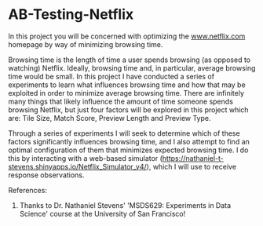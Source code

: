 # AB-Testing-Netflix
In this project you will be concerned with optimizing the www.netflix.com homepage by way of minimizing browsing time.

Browsing time is the length of time a user spends browsing (as opposed to watching) Netflix. Ideally, browsing time and, in particular, average browsing time would be small. In this
project I have conducted a series of experiments to learn what influences browsing time and how that may be exploited in order to minimize average browsing time. There are infinitely many things that likely influence the amount of time someone spends browsing Netflix, but just four factors will be explored in this project which are: Tile Size, Match Score, Preview Length and Preview Type. 

Through a series of experiments I will seek to determine which of these factors significantly influences browsing time, and I also attempt to find an optimal configuration of them that minimizes expected browsing time. I do this by interacting with a web-based simulator (https://nathaniel-t-stevens.shinyapps.io/Netflix_Simulator_v4/), which I will use to receive response observations. 

References:
1. Thanks to Dr. Nathaniel Stevens' 'MSDS629: Experiments in Data Science' course at the University of San Francisco!

